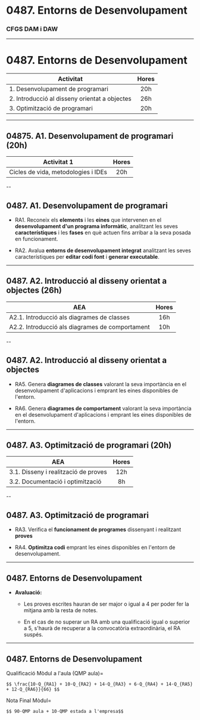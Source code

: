 <!-- .slide: class="intro" -->
# 0487. Entorns de Desenvolupament 
### CFGS DAM i DAW

---

# 0487. Entorns de Desenvolupament 

| Activitat | Hores |
| - |:-:|
| 1. Desenvolupament de programari | 20h |
| 2. Introducció al disseny orientat a objectes | 26h |
| 3. Optimització de programari | 20h |

---

## 04875. A1. Desenvolupament de programari (20h)

| Activitat 1 | Hores |
| - |:-:|
| Cicles de vida, metodologies i IDEs | 20h |

--

## 0487. A1. Desenvolupament de programari

*   RA1. Reconeix els **elements** i les **eines** que intervenen en el **desenvolupament d'un programa informàtic**, analitzant les seves **característiques** i les **fases** en què actuen fins arribar a la seva posada en funcionament.

*   RA2. Avalua **entorns de desenvolupament integrat** analitzant les seves característiques per **editar codi font** i **generar executable**.

---

## 0487. A2. Introducció al disseny orientat a objectes (26h)
| AEA | Hores |
| - |:-:|
| A2.1. Introducció als diagrames de classes | 16h |
| A2.2. Introducció als diagrames de comportament | 10h |

--

## 0487. A2. Introducció al disseny orientat a objectes

*   RA5. Genera **diagrames de classes** valorant la seva importància en el desenvolupament d'aplicacions i emprant les eines disponibles de l'entorn.

*   RA6. Genera **diagrames de comportament** valorant la seva importància en el desenvolupament d'aplicacions i emprant les eines disponibles de l'entorn.

---

## 0487. A3. Optimització de programari (20h)

| AEA | Hores |
| - |:-:|
| 3.1. Disseny i realització de proves | 12h |
| 3.2. Documentació i optimització | 8h |


--

## 0487. A3. Optimització de programari

*   RA3. Verifica el **funcionament de programes** dissenyant i realitzant **proves**

*   RA4. **Optimitza codi** emprant les eines disponibles en l'entorn de desenvolupament.

---

## 0487. Entorns de Desenvolupament

*   **Avaluació:**

    *   Les proves escrites hauran de ser major o igual a 4 per poder fer la mitjana amb la resta de notes.

    *   En el cas de no superar un RA amb una qualificació igual o superior a 5, s'haurà de recuperar a la convocatòria extraordinària, el RA suspés.

---

## 0487. Entorns de Desenvolupament

Qualificació Mòdul a l'aula (QMP aula)=

`$$ \frac{10·Q_{RA1} + 10·Q_{RA2} + 14·Q_{RA3} + 6·Q_{RA4} + 14·Q_{RA5} + 12·Q_{RA6}}{66} $$`

Nota Final Mòdul=

`$$ 90·QMP aula + 10·QMP estada a l'empresa$$`
